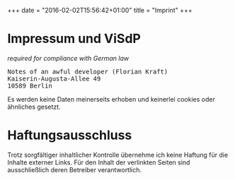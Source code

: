 +++
date = "2016-02-02T15:56:42+01:00"
title = "Imprint"
+++

# Impressum und ViSdP
_required for compliance with German law_

<pre>
Notes of an awful developer (Florian Kraft)
Kaiserin-Augusta-Allee 49
10589 Berlin
</pre>

Es werden keine Daten meinerseits erhoben und keinerlei cookies oder ähnliches gesetzt.

# Haftungsausschluss

Trotz sorgfältiger inhaltlicher Kontrolle übernehme ich keine Haftung für die Inhalte externer Links. Für den Inhalt der verlinkten Seiten sind ausschließlich deren Betreiber verantwortlich.